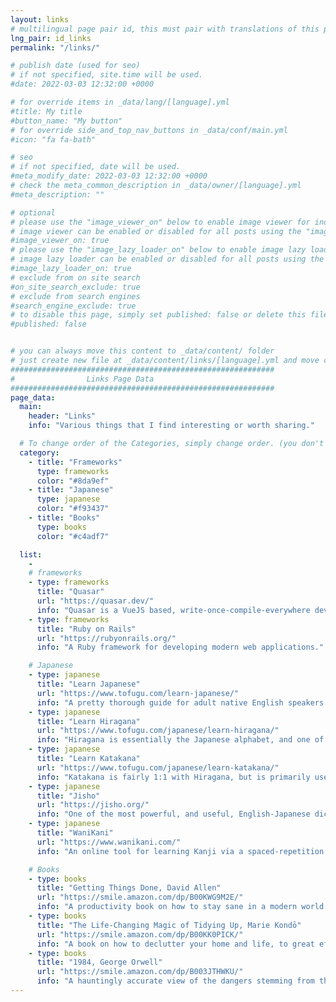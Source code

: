```yaml
---
layout: links
# multilingual page pair id, this must pair with translations of this page. (This name must be unique)
lng_pair: id_links
permalink: "/links/"

# publish date (used for seo)
# if not specified, site.time will be used.
#date: 2022-03-03 12:32:00 +0000

# for override items in _data/lang/[language].yml
#title: My title
#button_name: "My button"
# for override side_and_top_nav_buttons in _data/conf/main.yml
#icon: "fa fa-bath"

# seo
# if not specified, date will be used.
#meta_modify_date: 2022-03-03 12:32:00 +0000
# check the meta_common_description in _data/owner/[language].yml
#meta_description: ""

# optional
# please use the "image_viewer_on" below to enable image viewer for individual pages or posts (_posts/ or [language]/_posts folders).
# image viewer can be enabled or disabled for all posts using the "image_viewer_posts: true" setting in _data/conf/main.yml.
#image_viewer_on: true
# please use the "image_lazy_loader_on" below to enable image lazy loader for individual pages or posts (_posts/ or [language]/_posts folders).
# image lazy loader can be enabled or disabled for all posts using the "image_lazy_loader_posts: true" setting in _data/conf/main.yml.
#image_lazy_loader_on: true
# exclude from on site search
#on_site_search_exclude: true
# exclude from search engines
#search_engine_exclude: true
# to disable this page, simply set published: false or delete this file
#published: false


# you can always move this content to _data/content/ folder
# just create new file at _data/content/links/[language].yml and move content below.
###########################################################
#                Links Page Data
###########################################################
page_data:
  main:
    header: "Links"
    info: "Various things that I find interesting or worth sharing."

  # To change order of the Categories, simply change order. (you don't need to change list order.)
  category:
    - title: "Frameworks"
      type: frameworks
      color: "#8da9ef"
    - title: "Japanese"
      type: japanese
      color: "#f93437"
    - title: "Books"
      type: books
      color: "#c4adf7"

  list:
    -
    # frameworks
    - type: frameworks
      title: "Quasar"
      url: "https://quasar.dev/"
      info: "Quasar is a VueJS based, write-once-compile-everywhere development framework for creating modern web applications. It supports compiling to mobile and desktop environments."
    - type: frameworks
      title: "Ruby on Rails"
      url: "https://rubyonrails.org/"
      info: "A Ruby framework for developing modern web applications."

    # Japanese
    - type: japanese
      title: "Learn Japanese"
      url: "https://www.tofugu.com/learn-japanese/"
      info: "A pretty thorough guide for adult native English speakers to learn Japanese."
    - type: japanese
      title: "Learn Hiragana"
      url: "https://www.tofugu.com/japanese/learn-hiragana/"
      info: "Hiragana is essentially the Japanese alphabet, and one of the first things you should learn when picking up Japanese."
    - type: japanese
      title: "Learn Katakana"
      url: "https://www.tofugu.com/japanese/learn-katakana/"
      info: "Katakana is fairly 1:1 with Hiragana, but is primarily used for transcribing foreign words, and for writing foreign loan words such as ホテル (Hotel)."
    - type: japanese
      title: "Jisho"
      url: "https://jisho.org/"
      info: "One of the most powerful, and useful, English-Japanese dictionaries out there. Absolutely indispensable while learning Japanese."
    - type: japanese
      title: "WaniKani"
      url: "https://www.wanikani.com/"
      info: "An online tool for learning Kanji via a spaced-repetition system. Essentially flashcards with some extra magic to help take advantage of memory formation quirks."

    # Books
    - type: books
      title: "Getting Things Done, David Allen"
      url: "https://smile.amazon.com/dp/B00KWG9M2E/"
      info: "A productivity book on how to stay sane in a modern world and all its new distractions. Origin of the 'GTD' methodology."
    - type: books
      title: "The Life-Changing Magic of Tidying Up, Marie Kondō"
      url: "https://smile.amazon.com/dp/B00KK0PICK/"
      info: "A book on how to declutter your home and life, to great effect. Commonly referred to as the 'KonMari method'."
    - type: books
      title: "1984, George Orwell"
      url: "https://smile.amazon.com/dp/B003JTHWKU/"
      info: "A hauntingly accurate view of the dangers stemming from the control and flow of information, ideas, and language. World famous, and an absolute must read."
---
```

